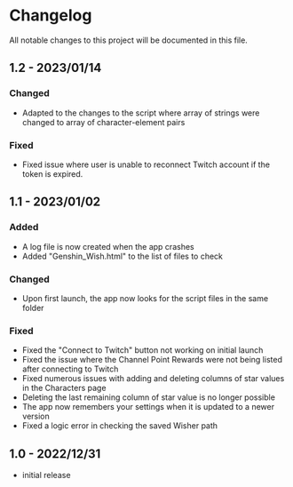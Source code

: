 # Changelog
All notable changes to this project will be documented in
this file.

## 1.2 - 2023/01/14
### Changed
* Adapted to the changes to the script where array of strings
were changed to array of character-element pairs
### Fixed
* Fixed issue where user is unable to reconnect Twitch account
if the token is expired.

## 1.1 - 2023/01/02
### Added
* A log file is now created when the app crashes
* Added "Genshin_Wish.html" to the list of files to check
### Changed
* Upon first launch, the app now looks for the script files in
the same folder
### Fixed
* Fixed the "Connect to Twitch" button not working on initial
launch
* Fixed the issue where the Channel Point Rewards were not
being listed after connecting to Twitch
* Fixed numerous issues with adding and deleting columns of star
values in the Characters page
* Deleting the last remaining column of star value is no longer
possible
* The app now remembers your settings when it is updated to a 
newer version
* Fixed a logic error in checking the saved Wisher path

## 1.0 - 2022/12/31
* initial release